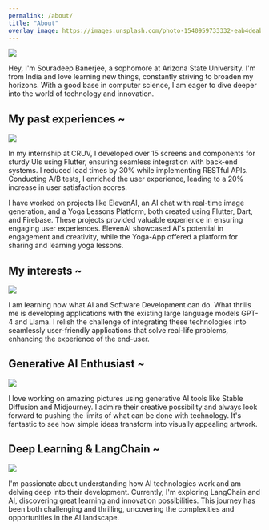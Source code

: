 ```yaml
---
permalink: /about/
title: "About"
overlay_image: https://images.unsplash.com/photo-1540959733332-eab4deabeeaf
---
```


![](https://images.unsplash.com/photo-1540959733332-eab4deabeeaf?ixlib=rb-4.0.3&q=85&fm=jpg&crop=entropy&cs=srgb)

<!-- <img
  src="https://images.unsplash.com/photo-1540959733332-eab4deabeeaf"
  width="50%"
  style="float:right; margin:0 0 0 20px;"
  alt="…"
/> -->

Hey, I'm Souradeep Banerjee, a sophomore at Arizona State University. I'm from India and love learning new things, constantly striving to broaden my horizons. With a good base in computer science, I am eager to dive deeper into the world of technology and innovation.

## My past experiences ~

<!-- <img
  src="https://images.unsplash.com/photo-1635657987517-c143fad8079c"
  width="50%"
  style="float:left; margin:0 20 0 0px;"
  alt="…"
/> -->

![](https://images.unsplash.com/photo-1635657987517-c143fad8079c)

In my internship at CRUV, I developed over 15 screens and components for sturdy UIs using Flutter, ensuring seamless integration with back-end systems. I reduced load times by 30% while implementing RESTful APIs. Conducting A/B tests, I enriched the user experience, leading to a 20% increase in user satisfaction scores.

I have worked on projects like ElevenAI, an AI chat with real-time image generation, and a Yoga Lessons Platform, both created using Flutter, Dart, and Firebase. These projects provided valuable experience in ensuring engaging user experiences. ElevenAI showcased AI's potential in engagement and creativity, while the Yoga-App offered a platform for sharing and learning yoga lessons.

## My interests ~

<!-- <img
  src="https://images.unsplash.com/photo-1554290712-e640351074bd"
  width="50%"
  style="float:right; margin:0 0 0 20px;"
  alt="…"
/> -->

![](https://images.unsplash.com/photo-1554290712-e640351074bd)

I am learning now what AI and Software Development can do. What thrills me is developing applications with the existing large language models GPT-4 and Llama. I relish the challenge of integrating these technologies into seamlessly user-friendly applications that solve real-life problems, enhancing the experience of the end-user.

<!-- ![](https://images.unsplash.com/photo-1539606328118-80c679838702?ixlib=rb-4.0.3&q=85&fm=jpg&crop=entropy&cs=srgb) -->

## Generative AI Enthusiast ~

![](https://images.unsplash.com/photo-1539606328118-80c679838702)

<!-- <img
  src="https://images.unsplash.com/photo-1539606328118-80c679838702"
  width="30%"
  style="float:left; margin:0 20 0 0px;"
  alt="…"
/> -->

I love working on amazing pictures using generative AI tools like Stable Diffusion and Midjourney. I admire their creative possibility and always look forward to pushing the limits of what can be done with technology. It's fantastic to see how simple ideas transform into visually appealing artwork.

## Deep Learning & LangChain ~

![](https://images.unsplash.com/photo-1557562645-4eee56b29bc1?ixlib=rb-4.0.3&q=85&fm=jpg&crop=entropy&cs=srgb)

I'm passionate about understanding how AI technologies work and am delving deep into their development. Currently, I'm exploring LangChain and AI, discovering great learning and innovation possibilities. This journey has been both challenging and thrilling, uncovering the complexities and opportunities in the AI landscape.
